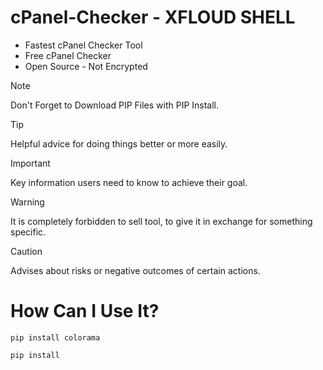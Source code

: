 # cPanel-Checker - XFLOUD SHELL 
* Fastest cPanel Checker Tool
* Free cPanel Checker
* Open Source - Not Encrypted

> [!NOTE]
> Don't Forget to Download PIP Files with PIP Install.

> [!TIP]
> Helpful advice for doing things better or more easily.

> [!IMPORTANT]
> Key information users need to know to achieve their goal.

> [!WARNING]
> It is completely forbidden to sell tool, to give it in exchange for something specific.

> [!CAUTION]
> Advises about risks or negative outcomes of certain actions.


# How Can I Use It? # 

``` pip install colorama ```

``` pip install ```

``` 
